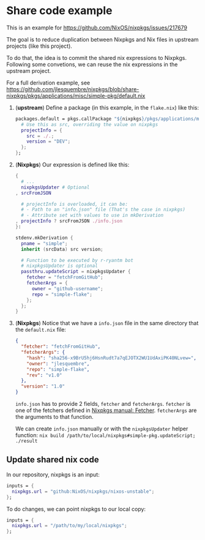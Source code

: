 # Share code example

This is an example for https://github.com/NixOS/nixpkgs/issues/217679

The goal is to reduce duplication between Nixpkgs and Nix files in upstream
projects (like this project).

To do that, the idea is to commit the shared nix expressions to Nixpkgs.
Following some convetions, we can reuse the nix expressions in the upstream
project.

For a full derivation example, see
https://github.com/jlesquembre/nixpkgs/blob/share-nixpkgs/pkgs/applications/misc/simple-pkg/default.nix

1. (**upstream**) Define a package (in this example, in the `flake.nix`) like
   this:

   ```nix
   packages.default = pkgs.callPackage "${nixpkgs}/pkgs/applications/misc/simple-pkg/default.nix" {
     # Use this as src, overriding the value on nixpkgs
     projectInfo = {
       src = ./.;
       version = "DEV";
     };
   };
   ```

1. (**Nixpkgs**) Our expression is defined like this:

   ```nix
   {
     # ...
     nixpkgsUpdater # Optional
   , srcFromJSON

     # projectInfo is overloaded, it can be:
     # - Path to an "info.json" file (That's the case in nixpkgs)
     # - Attribute set with values to use in mkDerivation
   , projectInfo ? srcFromJSON ./info.json
   }:

   stdenv.mkDerivation {
     pname = "simple";
     inherit (srcData) src version;

     # Function to be executed by r-ryantm bot
     # nixpkgsUpdater is optional
     passthru.updateScript = nixpkgsUpdater {
       fetcher = "fetchFromGitHub";
       fetcherArgs = {
         owner = "github-username";
         repo = "simple-flake";
       };
     };
   }
   ```

1. (**Nixpkgs**) Notice that we have a `info.json` file in the same directory
   that the `default.nix` file:

   ```json
   {
     "fetcher": "fetchFromGitHub",
     "fetcherArgs": {
       "hash": "sha256-x9BrU5hj6HsnRudt7a7qEJOTX2WU1UdAxiPK40NLvew=",
       "owner": "jlesquembre",
       "repo": "simple-flake",
       "rev": "v1.0"
     },
     "version": "1.0"
   }
   ```

   `info.json` has to provide 2 fields, `fetcher` and `fetcherArgs`. `fetcher`
   is one of the fetchers defined in
   [Nixpkgs manual: Fetcher](https://nixos.org/manual/nixpkgs/stable/#chap-pkgs-fetchers).
   `fetcherArgs` are the arguments to that function.

   We can create `info.json` manually or with the `nixpkgsUpdater` helper
   function:
   `nix build /path/to/local/nixpkgs#simple-pkg.updateScript; ./result`

## Update shared nix code

In our repository, nixpkgs is an input:

```nix
inputs = {
  nixpkgs.url = "github:NixOS/nixpkgs/nixos-unstable";
};
```

To do changes, we can point nixpkgs to our local copy:

```nix
inputs = {
  nixpkgs.url = "/path/to/my/local/nixpkgs";
};
```
